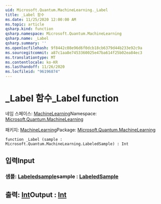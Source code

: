 ```yaml
---
uid: Microsoft.Quantum.MachineLearning._Label
title: _Label 함수
ms.date: 11/25/2020 12:00:00 AM
ms.topic: article
qsharp.kind: function
qsharp.namespace: Microsoft.Quantum.MachineLearning
qsharp.name: _Label
qsharp.summary: ''
ms.openlocfilehash: 9f8442c08e96d6f0dcb18cb6379d44b233e92c9a
ms.sourcegitcommit: a87c1aa8e7453360025e47ba614f25b02ea84ec3
ms.translationtype: MT
ms.contentlocale: ko-KR
ms.lasthandoff: 11/26/2020
ms.locfileid: "96196874"
---
```

# <a name="_label-function"></a><span data-ttu-id="da7f6-102">_Label 함수</span><span class="sxs-lookup"><span data-stu-id="da7f6-102">_Label function</span></span>

<span data-ttu-id="da7f6-103">네임 스페이스: [MachineLearning](xref:Microsoft.Quantum.MachineLearning)</span><span class="sxs-lookup"><span data-stu-id="da7f6-103">Namespace: [Microsoft.Quantum.MachineLearning](xref:Microsoft.Quantum.MachineLearning)</span></span>

<span data-ttu-id="da7f6-104">패키지: [MachineLearning](https://nuget.org/packages/Microsoft.Quantum.MachineLearning)</span><span class="sxs-lookup"><span data-stu-id="da7f6-104">Package: [Microsoft.Quantum.MachineLearning](https://nuget.org/packages/Microsoft.Quantum.MachineLearning)</span></span>




```qsharp
function _Label (sample : Microsoft.Quantum.MachineLearning.LabeledSample) : Int
```


## <a name="input"></a><span data-ttu-id="da7f6-105">입력</span><span class="sxs-lookup"><span data-stu-id="da7f6-105">Input</span></span>

### <a name="sample--labeledsample"></a><span data-ttu-id="da7f6-106">샘플: [Labeledsample](xref:Microsoft.Quantum.MachineLearning.LabeledSample)</span><span class="sxs-lookup"><span data-stu-id="da7f6-106">sample : [LabeledSample](xref:Microsoft.Quantum.MachineLearning.LabeledSample)</span></span>





## <a name="output--int"></a><span data-ttu-id="da7f6-107">출력: [Int](xref:microsoft.quantum.lang-ref.int)</span><span class="sxs-lookup"><span data-stu-id="da7f6-107">Output : [Int](xref:microsoft.quantum.lang-ref.int)</span></span>

